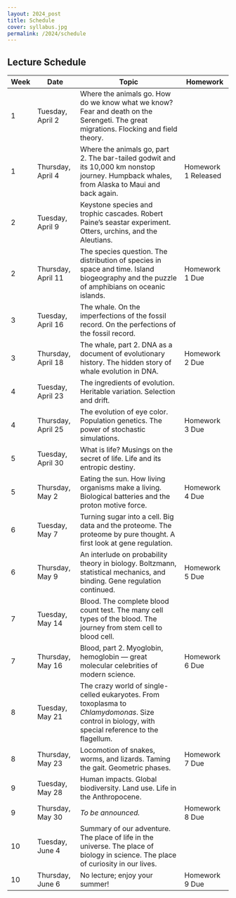 ```yaml
---
layout: 2024_post
title: Schedule
cover: syllabus.jpg
permalink: /2024/schedule
---
```


## Lecture Schedule

| Week | Date | Topic | Homework |
| -- | -- | -- | -- |
| 1 | Tuesday, April 2 | Where the animals go. How do we know what we know? Fear and death on the Serengeti. The great migrations. Flocking and field theory. | |
| 1 | Thursday, April 4 | Where the animals go, part 2. The bar-tailed godwit and its 10,000 km nonstop journey. Humpback whales, from Alaska to Maui and back again. | Homework 1 Released |
| 2 | Tuesday, April 9 | Keystone species and trophic cascades. Robert Paine’s seastar experiment. Otters, urchins, and the Aleutians. | |
| 2 | Thursday, April 11 | The species question. The distribution of species in space and time. Island biogeography and the puzzle of amphibians on oceanic islands. | Homework 1 Due |
| 3 | Tuesday, April 16 | The whale. On the imperfections of the fossil record. On the perfections of the fossil record. | |
| 3 | Thursday, April 18 | The whale, part 2. DNA as a document of evolutionary history. The hidden story of whale evolution in DNA. | Homework 2 Due |
| 4 | Tuesday, April 23 | The ingredients of evolution. Heritable variation. Selection and drift. | |
| 4 | Thursday, April 25 | The evolution of eye color. Population genetics. The power of stochastic simulations. | Homework 3 Due |
| 5 | Tuesday, April 30 | What is life? Musings on the secret of life. Life and its entropic destiny. | |
| 5 | Thursday, May 2 | Eating the sun. How living organisms make a living. Biological batteries and the proton motive force. | Homework 4 Due |
| 6 | Tuesday, May 7 | Turning sugar into a cell. Big data and the proteome. The proteome by pure thought. A first look at gene regulation. | |
| 6 | Thursday, May 9 | An interlude on probability theory in biology. Boltzmann, statistical mechanics, and binding. Gene regulation continued. | Homework 5 Due |
| 7 | Tuesday, May 14 | Blood. The complete blood count test. The many cell types of the blood. The journey from stem cell to blood cell. | |
| 7 | Thursday, May 16 | Blood, part 2. Myoglobin, hemoglobin — great molecular celebrities of modern science. | Homework 6 Due |
| 8 | Tuesday, May 21 | The crazy world of single-celled eukaryotes. From toxoplasma to _Chlamydomonas_. Size control in biology, with special reference to the flagellum. | |
| 8 | Thursday, May 23 | Locomotion of snakes, worms, and lizards. Taming the gait. Geometric phases. | Homework 7 Due |
| 9 | Tuesday, May 28 | Human impacts. Global biodiversity. Land use. Life in the Anthropocene. | |
| 9 | Thursday, May 30 | _To be announced._ | Homework 8 Due |
| 10 | Tuesday, June 4 | Summary of our adventure. The place of life in the universe. The place of biology in science. The place of curiosity in our lives. | |
| 10 | Thursday, June 6 | No lecture; enjoy your summer! | Homework 9 Due |